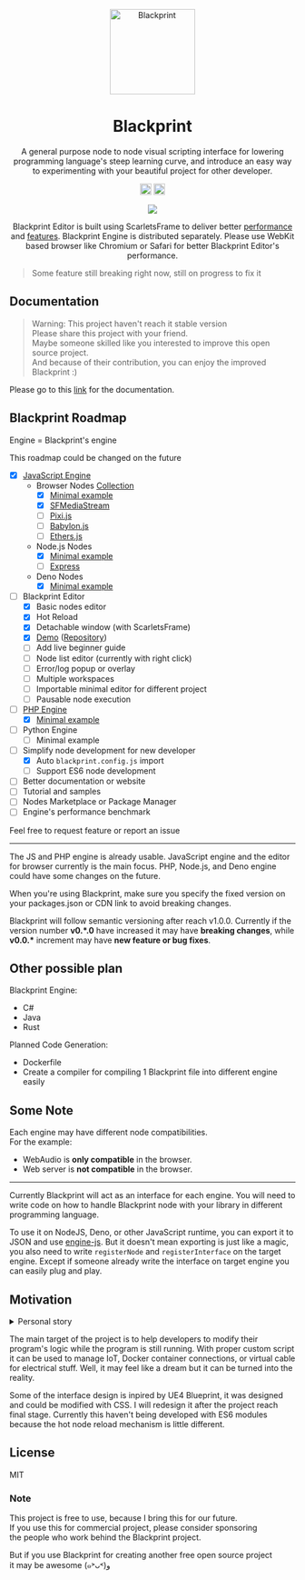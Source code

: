 <p align="center"><a href="#" target="_blank" rel="noopener noreferrer"><img width="150" src="https://avatars2.githubusercontent.com/u/61224306?s=150&v=4" alt="Blackprint"></a></p>

<h1 align="center">Blackprint</h1>
<p align="center">A general purpose node to node visual scripting interface for lowering programming language's steep learning curve, and introduce an easy way to experimenting with your beautiful project for other developer.</p>

<p align="center">
  <a href='https://github.com/Blackprint/Blackprint/blob/master/LICENSE'><img src='https://img.shields.io/badge/License-MIT-brightgreen.svg' height='20'></a>
  <a href='https://discord.gg/cNrBnCFy7q'><img src='https://img.shields.io/discord/840593315157245972.svg?label=&logo=discord&logoColor=ffffff&color=7389D8&labelColor=6A7EC2' height='20'></a>
</p>

<p align="center">
  <img src="https://user-images.githubusercontent.com/11073373/82104644-e9d5e900-9741-11ea-9689-fc01ddfa81ab.gif">
</p>

<p align="center">
  Blackprint Editor is built using ScarletsFrame to deliver better <a href="https://krausest.github.io/js-framework-benchmark/current.html">performance</a> and <a href="https://github.com/ScarletsFiction/ScarletsFrame/wiki#advanced-example">features</a>. Blackprint Engine is distributed separately. Please use WebKit based browser like Chromium or Safari for better Blackprint Editor's performance.
</p>

> Some feature still breaking right now, still on progress to fix it

## Documentation
> Warning: This project haven't reach it stable version<br>
> Please share this project with your friend.<br>
> Maybe someone skilled like you interested to improve this open source project.<br>
> And because of their contribution, you can enjoy the improved Blackprint :)

Please go to this [link](http://stefansarya.gitbook.io/blackprint) for the documentation.

## Blackprint Roadmap
Engine = Blackprint's engine

This roadmap could be changed on the future
- [x] [JavaScript Engine](https://github.com/Blackprint/engine-js)
  - Browser Nodes [Collection](https://github.com/Blackprint/nodes)
    - [x] [Minimal example](https://github.com/Blackprint/blackprint.github.io/blob/master/src/js/register-handler.js)
    - [x] [SFMediaStream](https://github.com/ScarletsFiction/SFMediaStream/)
    - [ ] [Pixi.js](https://www.pixijs.com/)
    - [ ] [Babylon.js](https://www.babylonjs.com/)
    - [ ] [Ethers.js](https://docs.ethers.io/v5/)
  - Node.js Nodes
    - [x] [Minimal example](https://github.com/Blackprint/engine-js/tree/master/example)
    - [ ] [Express](http://expressjs.com/)
  - Deno Nodes
    - [x] [Minimal example](https://github.com/Blackprint/engine-js/tree/master/example)
- [ ] Blackprint Editor
  - [x] Basic nodes editor
  - [x] Hot Reload
  - [x] Detachable window (with ScarletsFrame)
  - [x] [Demo](https://blackprint.github.io) ([Repository](https://github.com/Blackprint/blackprint.github.io))
  - [ ] Add live beginner guide
  - [ ] Node list editor (currently with right click)
  - [ ] Error/log popup or overlay
  - [ ] Multiple workspaces
  - [ ] Importable minimal editor for different project
  - [ ] Pausable node execution
- [ ] [PHP Engine](https://github.com/Blackprint/engine-php)
  - [x] [Minimal example](https://github.com/Blackprint/engine-php/tree/master/example)
- [ ] Python Engine
  - [ ] Minimal example
- [ ] Simplify node development for new developer
  - [x] Auto `blackprint.config.js` import
  - [ ] Support ES6 node development
- [ ] Better documentation or website
- [ ] Tutorial and samples
- [ ] Nodes Marketplace or Package Manager
- [ ] Engine's performance benchmark

Feel free to request feature or report an issue

---

The JS and PHP engine is already usable. JavaScript engine and the editor for browser currently is the main focus. PHP, Node.js, and Deno engine could have some changes on the future.

When you're using Blackprint, make sure you specify the fixed version on your packages.json or CDN link to avoid breaking changes.

Blackprint will follow semantic versioning after reach v1.0.0. Currently if the version number **v0.\*.0** have increased it may have **breaking changes**, while **v0.0.\*** increment may have **new feature or bug fixes**.

## Other possible plan
Blackprint Engine:
- C#
- Java
- Rust

Planned Code Generation:
- Dockerfile
- Create a compiler for compiling 1 Blackprint file into different engine easily

## Some Note
Each engine may have different node compatibilities.<br>
For the example:
 - WebAudio is **only compatible** in the browser.
 - Web server is **not compatible** in the browser.

---

Currently Blackprint will act as an interface for each engine. You will need to write code on how to handle Blackprint node with your library in different programming language.

To use it on NodeJS, Deno, or other JavaScript runtime, you can export it to JSON and use [engine-js](https://github.com/Blackprint/engine-js#example). But it doesn't mean exporting is just like a magic, you also need to write `registerNode` and `registerInterface` on the target engine. Except if someone already write the interface on target engine you can easily plug and play.

## Motivation
<details>
  <summary>Personal story</summary>
  FYI, I have used UE4 Blueprint since 2021. Developing a visual script by connecting nodes was my unfinished project since 2014 with ActionScript3 (Adobe Flash). It was very tough because I almost know nothing how to make curve for the cable. Well, it's not professional to tell a story about my very young age with programming. But the time was passed and I have a feeling like I can continue my old project with my current skill. Thank you Apple for bringing WebKit and Google for V8 engine, and also for some other people who bringing the advanced web technologies.
</details>

The main target of the project is to help developers to modify their program's logic while the program is still running. With proper custom script it can be used to manage IoT, Docker container connections, or virtual cable for electrical stuff. Well, it may feel like a dream but it can be turned into the reality.

Some of the interface design is inpired by UE4 Blueprint, it was designed and could be modified with CSS. I will redesign it after the project reach final stage. Currently this haven't being developed with ES6 modules because the hot node reload mechanism is little different.

## License
MIT

### Note
This project is free to use, because I bring this for our future.<br>
If you use this for commercial project, please consider sponsoring<br>
the people who work behind the Blackprint project.

But if you use Blackprint for creating another free open source project<br>
it may be awesome (๑˃ᴗ˂)ﻭ